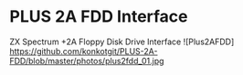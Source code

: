 # PLUS 2A FDD Interface
ZX Spectrum +2A Floppy Disk Drive Interface 
![Plus2AFDD] https://github.com/konkotgit/PLUS-2A-FDD/blob/master/photos/plus2fdd_01.jpg
